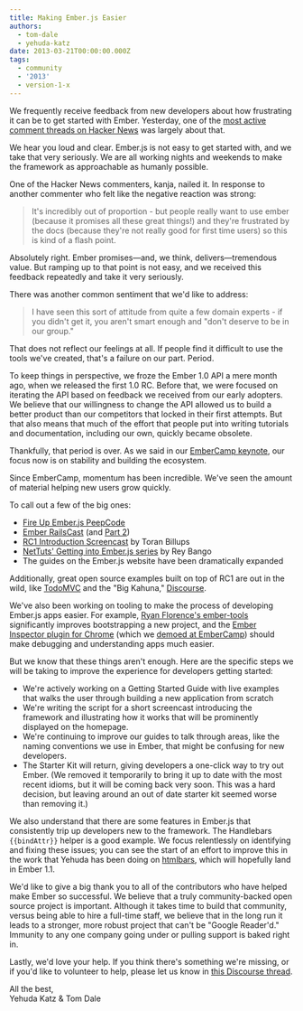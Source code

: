 ```yaml
---
title: Making Ember.js Easier
authors:
  - tom-dale
  - yehuda-katz
date: 2013-03-21T00:00:00.000Z
tags:
  - community
  - '2013'
  - version-1-x
---
```



We frequently receive feedback from new developers about how frustrating
it can be to get started with Ember. Yesterday, one of the [most active
comment threads on Hacker
News](https://news.ycombinator.com/item?id=5406857) was largely about that.

<!-- alex ignore easy -->
We hear you loud and clear. Ember.js is not easy to get started with, and we take that very seriously. We are all working nights and weekends to make the framework as approachable as humanly possible.

One of the Hacker News commenters, kanja, nailed it. In response to another commenter who felt like the negative reaction was strong:

> It's incredibly out of proportion - but people really want to use ember (because it promises all these great things!) and they're frustrated by the docs (because they're not really good for first time users) so this is kind of a flash point.

<!-- alex ignore easy -->
Absolutely right. Ember promises—and, we think, delivers—tremendous value. But ramping up to that point is not easy, and we received this feedback repeatedly and take it very seriously.

There was another common sentiment that we'd like to address:

> I have seen this sort of attitude from quite a few domain experts - if you didn't get it, you aren't smart enough and "don't deserve to be in our group."

That does not reflect our feelings at all. If people find it difficult to use the tools we've created, that's a failure on our part. Period.

To keep things in perspective, we froze the Ember 1.0 API a mere month ago, when we released the first 1.0 RC. Before that, we were focused on iterating the API based on feedback we received from our early adopters. We believe that our willingness to change the API allowed us to build a better product than our competitors that locked in their first attempts. But that also means that much of the effort that people put into writing tutorials and documentation, including our own, quickly became obsolete.

Thankfully, that period is over. As we said in our [EmberCamp keynote](https://www.youtube.com/watch?feature=player_detailpage&v=RYAD2arvysU#t=229s), our focus now is on stability and building the ecosystem.

Since EmberCamp, momentum has been incredible. We've seen the amount of material helping new users grow quickly.

To call out a few of the big ones:

* [Fire Up Ember.js PeepCode](https://peepcode.com/products/emberjs)
* [Ember RailsCast](http://railscasts.com/episodes/408-ember-part-1) (and [Part 2](http://railscasts.com/episodes/410-ember-part-2))
* [RC1 Introduction Screencast](http://www.toranbillups.com/blog/archive/2013/03/02/emberjs-rc1-introduction-screencast/) by Toran Billups
* [NetTuts' Getting into Ember.js series](http://net.tutsplus.com/tutorials/javascript-ajax/getting-into-ember-js/) by Rey Bango
* The guides on the Ember.js website have been dramatically expanded

Additionally, great open source examples built on top of RC1 are out in the wild, like [TodoMVC](https://github.com/addyosmani/todomvc/tree/gh-pages/examples/emberjs) and the "Big Kahuna," [Discourse](https://github.com/discourse/discourse).

We've also been working on tooling to make the process of developing Ember.js apps easier. For example, [Ryan Florence's ember-tools](https://github.com/rpflorence/ember-tools) significantly improves bootstrapping a new project, and the [Ember Inspector plugin for Chrome](https://github.com/tildeio/ember-extension) (which we [demoed at EmberCamp](https://www.youtube.com/watch?feature=player_detailpage&v=RYAD2arvysU#t=1924s)) should make debugging and understanding apps much easier.

But we know that these things aren't enough. Here are the specific steps we will be taking to improve the experience for developers getting started:

* We're actively working on a Getting Started Guide with live examples that walks the user through building a new application from scratch
* We're writing the script for a short screencast introducing the framework and illustrating how it works that will be prominently displayed on the homepage.
* We're continuing to improve our guides to talk through areas, like the naming conventions we use in Ember, that might be confusing for new developers.
* The Starter Kit will return, giving developers a one-click way to try out Ember. (We removed it temporarily to bring it up to date with the most recent idioms, but it will be coming back very soon. This was a hard decision, but leaving around an out of date starter kit seemed worse than removing it.)

We also understand that there are some features in Ember.js that consistently trip up developers new to the framework. The Handlebars `{{bindAttr}}` helper is a good example. We focus relentlessly on identifying and fixing these issues; you can see the start of an effort to improve this in the work that Yehuda has been doing on [htmlbars](http://github.com/tildeio/htmlbars), which will hopefully land in Ember 1.1.

We'd like to give a big thank you to all of the contributors who have helped make Ember so successful. We believe that a truly community-backed open source project is important. Although it takes time to build that community, versus being able to hire a full-time staff, we believe that in the long run it leads to a stronger, more robust project that can't be "Google Reader'd." Immunity to any one company going under or pulling support is baked right in.

Lastly, we'd love your help. If you think there's something we're missing, or if you'd like to volunteer to help, please let us know in [this Discourse thread](http://discuss.emberjs.com/t/ideas-for-improving-the-getting-started-experience/666).

All the best,  
Yehuda Katz & Tom Dale
